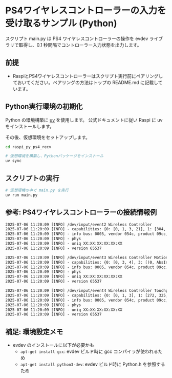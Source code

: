 # PS4ワイヤレスコントローラーの入力を受け取るサンプル (Python)

スクリプト main.py は PS4 ワイヤレスコントローラーの操作を evdev ライブラリで取得し、0.1 秒間隔でコントローラー入力状態を出力します。


## 前提

* RaspiとPS4ワイヤレスコントローラーはスクリプト実行前にペアリングしておいてください。ペアリングの方法はトップの README.md に記載しています。


## Python実行環境の初期化

Python の環境構築に [uv](https://docs.astral.sh/uv/getting-started/installation/) を使用します。
公式ドキュメントに従い Raspi に uv をインストールします。

その後、仮想環境をセットアップします。

```sh
cd raspi_py_ps4_recv

# 仮想環境を構築し、Pythonパッケージをインストール
uv sync
```


## スクリプトの実行

```sh
# 仮想環境の中で main.py を実行
uv run main.py
```


## 参考: PS4ワイヤレスコントローラーの接続情報例

```txt
2025-07-06 11:20:09 [INFO] /dev/input/event2 Wireless Controller
2025-07-06 11:20:09 [INFO] - capabilities: {0: [0, 1, 3, 21], 1: [304, 305, 307, 308, 310, 311, 312, 313, 314, 315, 316, 317, 318], 3: [(0, AbsInfo(value=126, min=0, max=255, fuzz=0, flat=0, resolution=0)), (1, AbsInfo(value=128, min=0, max=255, fuzz=0, flat=0, resolution=0)), (2, AbsInfo(value=0, min=0, max=255, fuzz=0, flat=0, resolution=0)), (3, AbsInfo(value=117, min=0, max=255, fuzz=0, flat=0, resolution=0)), (4, AbsInfo(value=128, min=0, max=255, fuzz=0, flat=0, resolution=0)), (5, AbsInfo(value=0, min=0, max=255, fuzz=0, flat=0, resolution=0)), (16, AbsInfo(value=0, min=-1, max=1, fuzz=0, flat=0, resolution=0)), (17, AbsInfo(value=0, min=-1, max=1, fuzz=0, flat=0, resolution=0))], 21: [80, 81, 88, 89, 90, 96]}
2025-07-06 11:20:09 [INFO] - info bus: 0005, vendor 054c, product 09cc, version 8100
2025-07-06 11:20:09 [INFO] - phys 
2025-07-06 11:20:09 [INFO] - uniq XX:XX:XX:XX:XX:XX
2025-07-06 11:20:09 [INFO] - version 65537

2025-07-06 11:20:09 [INFO] /dev/input/event3 Wireless Controller Motion Sensors
2025-07-06 11:20:09 [INFO] - capabilities: {0: [0, 3, 4], 3: [(0, AbsInfo(value=41, min=-32768, max=32768, fuzz=16, flat=0, resolution=8192)), (1, AbsInfo(value=7907, min=-32768, max=32768, fuzz=16, flat=0, resolution=8192)), (2, AbsInfo(value=1873, min=-32768, max=32768, fuzz=16, flat=0, resolution=8192)), (3, AbsInfo(value=-686, min=-2097152, max=2097152, fuzz=16, flat=0, resolution=1024)), (4, AbsInfo(value=1057, min=-2097152, max=2097152, fuzz=16, flat=0, resolution=1024)), (5, AbsInfo(value=683, min=-2097152, max=2097152, fuzz=16, flat=0, resolution=1024))], 4: [5]}
2025-07-06 11:20:09 [INFO] - info bus: 0005, vendor 054c, product 09cc, version 8100
2025-07-06 11:20:09 [INFO] - phys 
2025-07-06 11:20:09 [INFO] - uniq XX:XX:XX:XX:XX:XX
2025-07-06 11:20:09 [INFO] - version 65537

2025-07-06 11:20:09 [INFO] /dev/input/event4 Wireless Controller Touchpad
2025-07-06 11:20:09 [INFO] - capabilities: {0: [0, 1, 3], 1: [272, 325, 330, 333], 3: [(0, AbsInfo(value=1735, min=0, max=1919, fuzz=0, flat=0, resolution=0)), (1, AbsInfo(value=367, min=0, max=941, fuzz=0, flat=0, resolution=0)), (47, AbsInfo(value=0, min=0, max=1, fuzz=0, flat=0, resolution=0)), (53, AbsInfo(value=0, min=0, max=1919, fuzz=0, flat=0, resolution=0)), (54, AbsInfo(value=0, min=0, max=941, fuzz=0, flat=0, resolution=0)), (57, AbsInfo(value=0, min=0, max=65535, fuzz=0, flat=0, resolution=0))]}
2025-07-06 11:20:09 [INFO] - info bus: 0005, vendor 054c, product 09cc, version 8100
2025-07-06 11:20:09 [INFO] - phys 
2025-07-06 11:20:09 [INFO] - uniq XX:XX:XX:XX:XX:XX
2025-07-06 11:20:09 [INFO] - version 65537
```


## 補足: 環境設定メモ

* evdev のインストールに以下が必要かも
  - `apt-get install gcc`: evdev ビルド時に gcc コンパイラが使われるため
  - `apt-get install python3-dev`: evdev ビルド時に Python.h を参照するため
